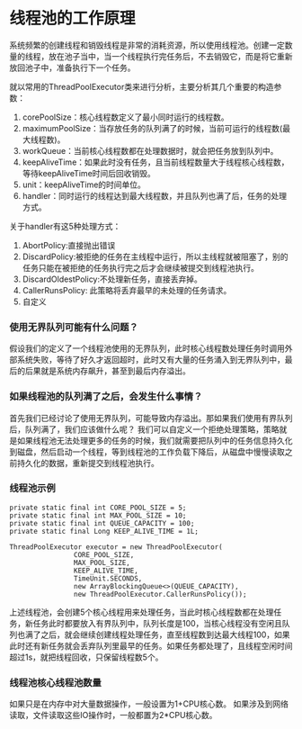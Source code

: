 # 线程池的工作原理

系统频繁的创建线程和销毁线程是非常的消耗资源，所以使用线程池。创建一定数量的线程，放在池子当中，当一个线程执行完任务后，不去销毁它，而是将它重新放回池子中，准备执行下一个任务。

就以常用的ThreadPoolExecutor类来进行分析，主要分析其几个重要的构造参数：
1. corePoolSize：核心线程数定义了最小同时运行的线程数。
2. maximumPoolSize：当存放任务的队列满了的时候，当前可运行的线程数(最大线程数)。
3. workQueue：当前核心线程数都在处理数据时，就会把任务放到队列中。
4. keepAliveTime：如果此时没有任务，且当前线程数量大于线程核心线程数，等待keepAliveTime时间后回收销毁。
5. unit：keepAliveTime的时间单位。
6. handler：同时运行的线程达到最大线程数，并且队列也满了后，任务的处理方式。

关于handler有这5种处理方式：
1. AbortPolicy:直接抛出错误
2. DiscardPolicy:被拒绝的任务在主线程中运行，所以主线程就被阻塞了，别的任务只能在被拒绝的任务执行完之后才会继续被提交到线程池执行。
3. DiscardOldestPolicy:不处理新任务，直接丢弃掉。
4. CallerRunsPolicy: 此策略将丢弃最早的未处理的任务请求。
5. 自定义

### 使用无界队列可能有什么问题？
假设我们的定义了一个线程池使用的无界队列，此时核心线程数处理任务时调用外部系统失败，等待了好久才返回超时，此时又有大量的任务涌入到无界队列中，最后的后果就是系统内存飙升，甚至到最后内存溢出。


### 如果线程池的队列满了之后，会发生什么事情？
首先我们已经讨论了使用无界队列，可能导致内存溢出。那如果我们使用有界队列后，队列满了，我们应该做什么呢？
我们可以自定义一个拒绝处理策略，策略就是如果线程池无法处理更多的任务的时候，我们就需要把队列中的任务信息持久化到磁盘，然后启动一个线程，等到线程池的工作负载下降后，从磁盘中慢慢读取之前持久化的数据，重新提交到线程池执行。


### 线程池示例
```
private static final int CORE_POOL_SIZE = 5;
private static final int MAX_POOL_SIZE = 10;
private static final int QUEUE_CAPACITY = 100;
private static final Long KEEP_ALIVE_TIME = 1L;
    
ThreadPoolExecutor executor = new ThreadPoolExecutor(
                CORE_POOL_SIZE,
                MAX_POOL_SIZE,
                KEEP_ALIVE_TIME,
                TimeUnit.SECONDS,
                new ArrayBlockingQueue<>(QUEUE_CAPACITY),
                new ThreadPoolExecutor.CallerRunsPolicy());
```
                
上述线程池，会创建5个核心线程用来处理任务，当此时核心线程数都在处理任务，新任务此时都要放入有界队列中，队列长度是100，当核心线程没有空闲且队列也满了之后，就会继续创建线程处理任务，直至线程数到达最大线程100，如果此时还有新任务就会丢弃队列里最早的任务。如果任务都处理了，且线程空闲时间超过1s，就把线程回收，只保留线程数5个。


### 线程池核心线程池数量

如果只是在内存中对大量数据操作，一般设置为1+CPU核心数。
如果涉及到网络读取，文件读取这些IO操作时，一般都置为2*CPU核心数。

